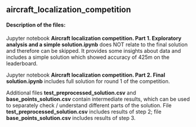 ## aircraft_localization_competition

#### Description of the files:

Jupyter notebook **Aircraft localization competition. Part 1. Exploratory analysis and a simple solution.ipynb** does NOT relate to the final solution and therefore can be skipped. It provides some insights about data and includes a simple solution which showed accuracy of 425m on the leaderboard. 

Jupyter notebook **Aircraft localization competition. Part 2. Final solution.ipynb** includes full solution for round 1 of the competition.

Additional files **test_preprocessed_solution.csv** and **base_points_solution.csv** contain intermediate results, which can be used to separately check / understand different parts of the solution. File **test_preprocessed_solution.csv** includes results of step 2; file **base_points_solution.csv** includes results of step 3.
